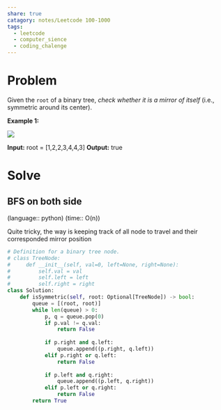 ```yaml
---
share: true
catagory: notes/Leetcode 100-1000
tags:
  - leetcode
  - computer_sience
  - coding_chalenge
---
```


# Problem

Given the `root` of a binary tree, _check whether it is a mirror of itself_ (i.e., symmetric around its center).

**Example 1:**

![](https://assets.leetcode.com/uploads/2021/02/19/symtree1.jpg)

**Input:** root = [1,2,2,3,4,4,3]
**Output:** true

# Solve

## BFS on both side
(language:: python) (time:: O(n))

Quite tricky, the way is keeping track of all node to travel and their corresponded mirror position  

```python
# Definition for a binary tree node.
# class TreeNode:
#     def __init__(self, val=0, left=None, right=None):
#         self.val = val
#         self.left = left
#         self.right = right
class Solution:
    def isSymmetric(self, root: Optional[TreeNode]) -> bool:
        queue = [(root, root)]
        while len(queue) > 0:
            p, q = queue.pop(0)
            if p.val != q.val:
                return False
            
            if p.right and q.left:
                queue.append((p.right, q.left))
            elif p.right or q.left:
                return False
            
            if p.left and q.right:
                queue.append((p.left, q.right))
            elif p.left or q.right:
                return False
        return True
```
